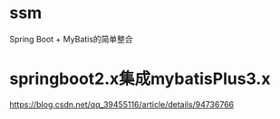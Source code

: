 # ssm
Spring Boot  + MyBatis的简单整合

# springboot2.x集成mybatisPlus3.x
https://blog.csdn.net/qq_39455116/article/details/94736766